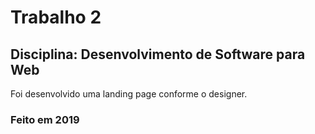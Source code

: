 # Trabalho 2

## Disciplina: Desenvolvimento de Software para Web

Foi desenvolvido uma landing page conforme o designer.


### **Feito em 2019**